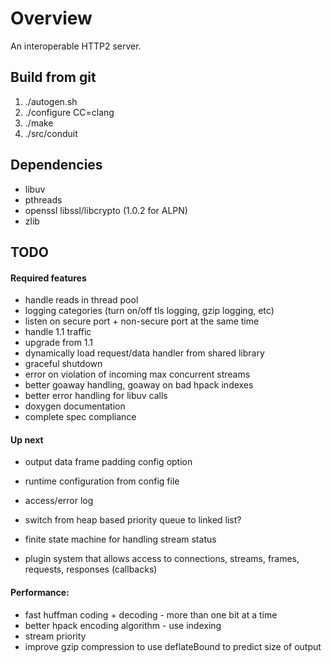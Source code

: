 # Overview

An interoperable HTTP2 server.


## Build from git

1. ./autogen.sh
1. ./configure CC=clang
1. ./make
1. ./src/conduit


## Dependencies

* libuv
* pthreads
* openssl libssl/libcrypto (1.0.2 for ALPN)
* zlib


## TODO

#### Required features

* handle reads in thread pool
* logging categories (turn on/off tls logging, gzip logging, etc)
* listen on secure port + non-secure port at the same time
* handle 1.1 traffic
* upgrade from 1.1
* dynamically load request/data handler from shared library
* graceful shutdown
* error on violation of incoming max concurrent streams
* better goaway handling, goaway on bad hpack indexes
* better error handling for libuv calls
* doxygen documentation
* complete spec compliance

#### Up next

* output data frame padding config option
* runtime configuration from config file
* access/error log
* switch from heap based priority queue to linked list?

* finite state machine for handling stream status
* plugin system that allows access to connections, streams, frames, requests, responses (callbacks)

#### Performance:

* fast huffman coding + decoding - more than one bit at a time
* better hpack encoding algorithm - use indexing
* stream priority
* improve gzip compression to use deflateBound to predict size of output
